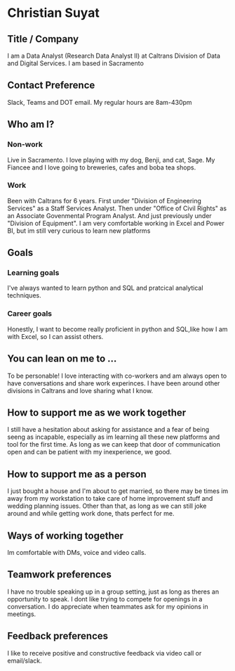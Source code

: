 # Christian Suyat

## Title / Company 
I am a Data Analyst (Research Data Analyst II) at Caltrans Division of Data and Digital Services. I am based in Sacramento

## Contact Preference
Slack, Teams and DOT email. My regular hours are 8am-430pm

## Who am I?

### Non-work
Live in Sacramento. I love playing with my dog, Benji, and cat, Sage. My Fiancee and I love going to breweries, cafes and boba tea shops. 

### Work
Been with Caltrans for 6 years. First under "Division of Engineering Services" as a Staff Services Analyst. Then under "Office of Civil Rights" as an Associate Govenmental Program Analyst. And just previously under "Division of Equipment". I am very comfortable working in Excel and Power BI, but im still very curious to learn new platforms

## Goals
### Learning goals
I've always wanted to learn python and SQL and pratcical analytical techniques.

### Career goals
Honestly, I want to become really proficient in python and SQL,like how I am with Excel, so I can assist others.

## You can lean on me to …
To be personable! I love interacting with co-workers and am always open to have conversations and share work experinces. I have been around other divisions in Caltrans and love sharing what I know.

## How to support me as we work together
I still have a hesitation about asking for assistance and a fear of being seeng as incapable, especially as im learning all these new platforms and tool for the first time. As long as we can keep that door of communication open and can be patient with my inexperience, we good.

## How to support me as a person
I just bought a house and I'm about to get married, so there may be times im away from my workstation to take care of home improvement stuff and wedding planning issues. Other than that, as long as we can still joke around and while getting work done, thats perfect for me.


## Ways of working together
Im comfortable with DMs, voice and video calls.

## Teamwork preferences
I have no trouble speaking up in a group setting, just as long as theres an opportunity to speak. I dont like trying to compete for openings in a conversation. I do appreciate when teammates ask for my opinions in meetings. 

## Feedback preferences
I like to receive positive and constructive feedback via video call or email/slack.
